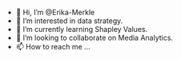 - 👋 Hi, I’m @Erika-Merkle
- 👀 I’m interested in data strategy.
- 🌱 I’m currently learning Shapley Values.
- 💞️ I’m looking to collaborate on Media Analytics.
- 📫 How to reach me ...

<!---
Erika-Merkle/Erika-Merkle is a ✨ special ✨ repository because its `README.md` (this file) appears on your GitHub profile.
You can click the Preview link to take a look at your changes.
--->
